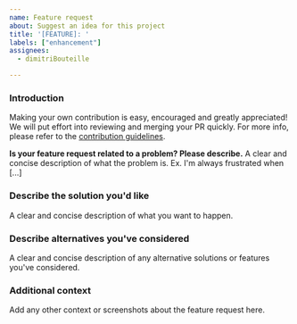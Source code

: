 ```yaml
---
name: Feature request
about: Suggest an idea for this project
title: '[FEATURE]: '
labels: ["enhancement"]
assignees:
  - dimitriBouteille

---
```


### Introduction

Making your own contribution is easy, encouraged and greatly appreciated! We will put effort into reviewing and merging your PR quickly. For more info, please refer to the [contribution guidelines](https://github.com/dbout/wp-orm/blob/develop/CONTRIBUTING.md).

**Is your feature request related to a problem? Please describe.**
A clear and concise description of what the problem is. Ex. I'm always frustrated when [...]

### Describe the solution you'd like

A clear and concise description of what you want to happen.

### Describe alternatives you've considered

A clear and concise description of any alternative solutions or features you've considered.

### Additional context

Add any other context or screenshots about the feature request here.
